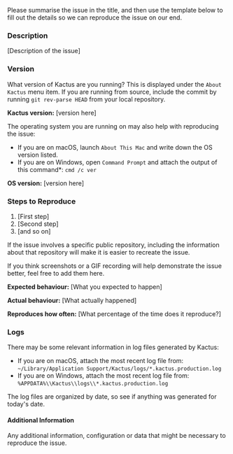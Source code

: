 <!--

Have you read Kactus's Code of Conduct? By filing an Issue, you are
expected to comply with it, including treating everyone with respect:

https://github.com/kactus-io/kactus/blob/master/CODE_OF_CONDUCT.md

-->

Please summarise the issue in the title, and then use the template below to
fill out the details so we can reproduce the issue on our end.

### Description

[Description of the issue]

### Version

What version of Kactus are you running? This is displayed under the
`About Kactus` menu item. If you are running from source, include
the commit by running `git rev-parse HEAD` from your local repository.

**Kactus version:** [version here]

The operating system you are running on may also help with reproducing the
issue:

 - If you are on macOS, launch `About This Mac` and write down the OS version
   listed.
 - If you are on Windows, open `Command Prompt` and attach the output of this
   command*: `cmd /c ver`

**OS version:** [version here]

### Steps to Reproduce

1. [First step]
1. [Second step]
1. [and so on]

If the issue involves a specific public repository, including the information
about that repository will make it is easier to recreate the issue.

If you think screenshots or a GIF recording will help demonstrate the issue
better, feel free to add them here.

**Expected behaviour:** [What you expected to happen]

**Actual behaviour:** [What actually happened]

**Reproduces how often:** [What percentage of the time does it reproduce?]

### Logs

There may be some relevant information in log files generated by Kactus:

 - If you are on macOS, attach the most recent log file from:
   `~/Library/Application Support/Kactus/logs/*.kactus.production.log`
 - If you are on Windows, attach the most recent log file from:
   `%APPDATA%\\Kactus\\logs\\*.kactus.production.log`

The log files are organized by date, so see if anything was generated for
today's date.

#### Additional Information

Any additional information, configuration or data that might be necessary to
reproduce the issue.
